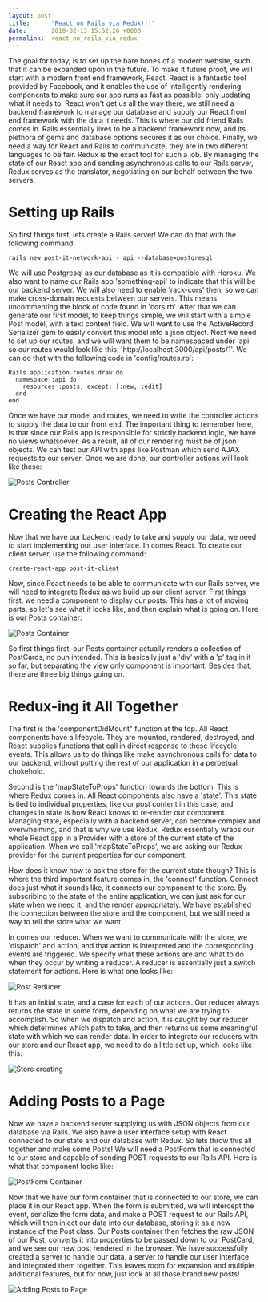 ```yaml
---
layout: post
title:      "React on Rails via Redux!!!"
date:       2018-02-13 15:52:26 +0000
permalink:  react_on_rails_via_redux
---
```


The goal for today, is to set up the bare bones of a modern website, such that it can be expanded upon in the future. To make it future proof, we will start with a modern front end framework, React. React is a fantastic tool provided by Facebook, and it enables the use of intelligently rendering components to make sure our app runs as fast as possible, only updating what it needs to. React won't get us all the way there, we still need a backend framework to manage our database and supply our React front end framework with the data it needs. This is where our old friend Rails comes in. Rails essentially lives to be a backend framework now, and its plethora of gems and database options secures it as our choice. Finally, we need a way for React and Rails to communicate, they are in two different languages to be fair. Redux is the exact tool for such a job. By managing the state of our React app and sending asynchronous calls to our Rails server, Redux serves as the translator, negotiating on our behalf between the two servers.
# Setting up Rails
So first things first, lets create a Rails server! We can do that with the following command: 

```
rails new post-it-network-api - api --database=postgresql
```

We will use Postgresql as our database as it is compatible with Heroku. We also want to name our Rails app 'something-api' to indicate that this will be our backend server. We will also need to enable 'rack-cors' then, so we can make cross-domain requests between our servers. This means uncommenting the block of code found in 'cors.rb'. After that we can generate our first model, to keep things simple, we will start with a simple Post model, with a text content field. We will want to use the ActiveRecord Serializer gem to easily convert this model into a json object. Next we need to set up our routes, and we will want them to be namespaced under 'api' so our routes would look like this: 'http://localhost:3000/api/posts/1'. We can do that with the following code in 'config/routes.rb':

```
Rails.application.routes.draw do
  namespace :api do
  	resources :posts, except: [:new, :edit]
  end
end
```

Once we have our model and routes, we need to write the controller actions to supply the data to our front end. The important thing to remember here, is that since our Rails app is responsible for strictly backend logic, we have no views whatsoever. As a result, all of our rendering must be of json objects. We can test our API with apps like Postman which send AJAX requests to our server. Once we are done, our controller actions will look like these:

![Posts Controller](https://imgur.com/xetAMTc)
# Creating the React App 
Now that we have our backend ready to take and supply our data, we need to start implementing our user interface. In comes React. To create our client server, use the following command:

```
create-react-app post-it-client
```

Now, since React needs to be able to communicate with our Rails server, we will need to integrate Redux as we build up our client server. First things first, we need a component to display our posts. This has a lot of moving parts, so let's see what it looks like, and then explain what is going on. Here is our Posts container:

![Posts Container](https://imgur.com/SWvNceT.png)

So first things first, our Posts container actually renders a collection of PostCards, no pun intended. This is basically just a 'div' with a 'p' tag in it so far, but separating the view only component is important. Besides that, there are three big things going on. 

# Redux-ing it All Together

The first is the 'componentDidMount" function at the top. All React components have a lifecycle. They are mounted, rendered, destroyed, and React supplies functions that call in direct response to these lifecycle events. This allows us to do things like make asynchronous calls for data to our backend, without putting the rest of our application in a perpetual chokehold. 

Second is the 'mapStateToProps' function towards the bottom. This is where Redux comes in. All React components also have a 'state'. This state is tied to individual properties, like our post content in this case, and changes in state is how React knows to re-render our component. Managing state, especially with a  backend server, can become complex and overwhelming, and that is why we use Redux. Redux essentially wraps our whole React app in a Provider with a store of the current state of the application. When we call 'mapStateToProps', we are asking our Redux provider for the current properties for our component.

How does it know how to ask the store for the current state though? This is where the third important feature comes in, the 'connect' function. Connect does just what it sounds like, it connects our component to the store. By subscribing to the state of the entire application, we can just ask for our state when we need it, and the render appropriately. We have established the connection between the store and the component, but we still need a way to tell the store what we want. 

In comes our reducer. When we want to communicate with the store, we 'dispatch' and action, and that action is interpreted and the corresponding events are triggered. We specify what these actions are and what to do when they occur by writing a reducer. A reducer is essentially just a switch statement for actions. Here is what one looks like:

![Post Reducer](https://imgur.com/owvWhoo.png)

It has an initial state, and a case for each of our actions. Our reducer always returns the state in some form, depending on what we are trying to accomplish. So when we dispatch and action, it is caught by our reducer which determines which path to take, and then returns us some meaningful state with which we can render data. In order to integrate our reducers with our store and our React app, we need to do a little set up, which looks like this:

![Store creating](https://imgur.com/r40ZIjX.png)

# Adding Posts to a Page
Now we have a backend server supplying us with JSON objects from our database via Rails. We also have a user interface setup with React connected to our state and our database with Redux. So lets throw this all together and make some Posts! We will need a PostForm that is connected to our store and capable of sending POST requests to our Rails API. Here is what that component looks like:

![PostForm Container](https://imgur.com/ymSxU7a.png)

Now that we have our form container that is connected to our store, we can place it in our React app. When the form is submitted, we will intercept the event, serialize the form data, and make a POST request to our Rails API, which will then inject our data into our database, storing it as a new instance of the Post class. Our Posts container then fetches the raw JSON of our Post, converts it into properties to be passed down to our PostCard, and we see our new post rendered in the browser. We have successfully created a server to handle our data, a server to handle our user interface and integrated them together. This leaves room for expansion and multiple additional features, but for now, just look at all those brand new posts!

![Adding Posts to Page](https://imgur.com/NUkLI8B.png)

